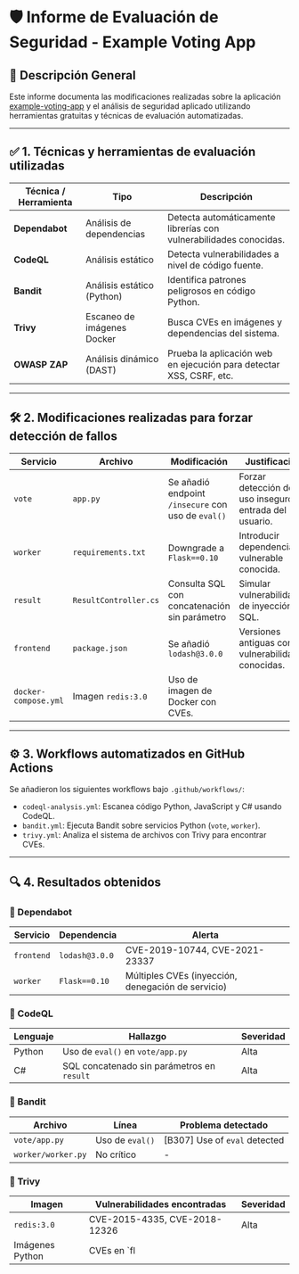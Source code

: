 # 🛡️ Informe de Evaluación de Seguridad - Example Voting App

## 📘 Descripción General

Este informe documenta las modificaciones realizadas sobre la aplicación [example-voting-app](https://github.com/jorgemansillacriado/example-voting-app/tree/grupo7-practica2) y el análisis de seguridad aplicado utilizando herramientas gratuitas y técnicas de evaluación automatizadas.

---

## ✅ 1. Técnicas y herramientas de evaluación utilizadas

| Técnica / Herramienta | Tipo | Descripción |
|-----------------------|------|-------------|
| **Dependabot**        | Análisis de dependencias | Detecta automáticamente librerías con vulnerabilidades conocidas. |
| **CodeQL**            | Análisis estático | Detecta vulnerabilidades a nivel de código fuente. |
| **Bandit**            | Análisis estático (Python) | Identifica patrones peligrosos en código Python. |
| **Trivy**             | Escaneo de imágenes Docker | Busca CVEs en imágenes y dependencias del sistema. |
| **OWASP ZAP**         | Análisis dinámico (DAST) | Prueba la aplicación web en ejecución para detectar XSS, CSRF, etc. |

---

## 🛠️ 2. Modificaciones realizadas para forzar detección de fallos

| Servicio | Archivo | Modificación | Justificación |
|----------|---------|--------------|---------------|
| `vote` | `app.py` | Se añadió endpoint `/insecure` con uso de `eval()` | Forzar detección de uso inseguro de entrada del usuario. |
| `worker` | `requirements.txt` | Downgrade a `Flask==0.10` | Introducir dependencia vulnerable conocida. |
| `result` | `ResultController.cs` | Consulta SQL con concatenación sin parámetro | Simular vulnerabilidad de inyección SQL. |
| `frontend` | `package.json` | Se añadió `lodash@3.0.0` | Versiones antiguas con vulnerabilidades conocidas. |
| `docker-compose.yml` | Imagen `redis:3.0` | Uso de imagen de Docker con CVEs. |

---

## ⚙️ 3. Workflows automatizados en GitHub Actions

Se añadieron los siguientes workflows bajo `.github/workflows/`:

- `codeql-analysis.yml`: Escanea código Python, JavaScript y C# usando CodeQL.
- `bandit.yml`: Ejecuta Bandit sobre servicios Python (`vote`, `worker`).
- `trivy.yml`: Analiza el sistema de archivos con Trivy para encontrar CVEs.

---

## 🔍 4. Resultados obtenidos

### 🛑 Dependabot

| Servicio | Dependencia | Alerta |
|----------|-------------|--------|
| `frontend` | `lodash@3.0.0` | CVE-2019-10744, CVE-2021-23337 |
| `worker` | `Flask==0.10` | Múltiples CVEs (inyección, denegación de servicio) |

### 🧠 CodeQL

| Lenguaje | Hallazgo | Severidad |
|----------|----------|-----------|
| Python | Uso de `eval()` en `vote/app.py` | Alta |
| C# | SQL concatenado sin parámetros en `result` | Alta |

### 🐍 Bandit

| Archivo | Línea | Problema detectado |
|--------|-------|---------------------|
| `vote/app.py` | Uso de `eval()` | [B307] Use of `eval` detected |
| `worker/worker.py` | No crítico | - |

### 🐳 Trivy

| Imagen | Vulnerabilidades encontradas | Severidad |
|--------|------------------------------|-----------|
| `redis:3.0` | CVE-2015-4335, CVE-2018-12326 | Alta |
| Imágenes Python | CVEs en `fl
